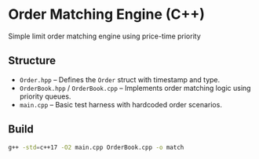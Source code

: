 # Order Matching Engine (C++)

Simple limit order matching engine using price-time priority

## Structure

- `Order.hpp` – Defines the `Order` struct with timestamp and type.
- `OrderBook.hpp` / `OrderBook.cpp` – Implements order matching logic using priority queues.
- `main.cpp` – Basic test harness with hardcoded order scenarios.

## Build

```bash
g++ -std=c++17 -O2 main.cpp OrderBook.cpp -o match